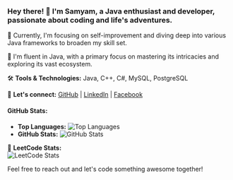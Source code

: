### Hey there! 👋 I'm Samyam, a Java enthusiast and developer, passionate about coding and life's adventures.

🚀 Currently, I'm focusing on self-improvement and diving deep into various Java frameworks to broaden my skill set.

🌱 I'm fluent in Java, with a primary focus on mastering its intricacies and exploring its vast ecosystem.

🛠️ **Tools & Technologies:** Java, C++, C#, MySQL, PostgreSQL

🔗 **Let's connect:** 
[GitHub](https://github.com/samyam81) | [LinkedIn](https://www.linkedin.com/in/samyam-subedi-1396b92a8/) | [Facebook](https://www.facebook.com/samyam07)

#### GitHub Stats:
- **Top Languages:** ![Top Languages](https://github-readme-stats.vercel.app/api/top-langs/?username=samyam81)
- **GitHub Stats:** ![GitHub Stats](https://github-readme-stats.vercel.app/api?username=samyam81&show_icons=true&locale=en&theme=dark)

🌟 **LeetCode Stats:**  
![LeetCode Stats](https://leetcard.jacoblin.cool/samyam21?theme=unicorn)

Feel free to reach out and let's code something awesome together!
